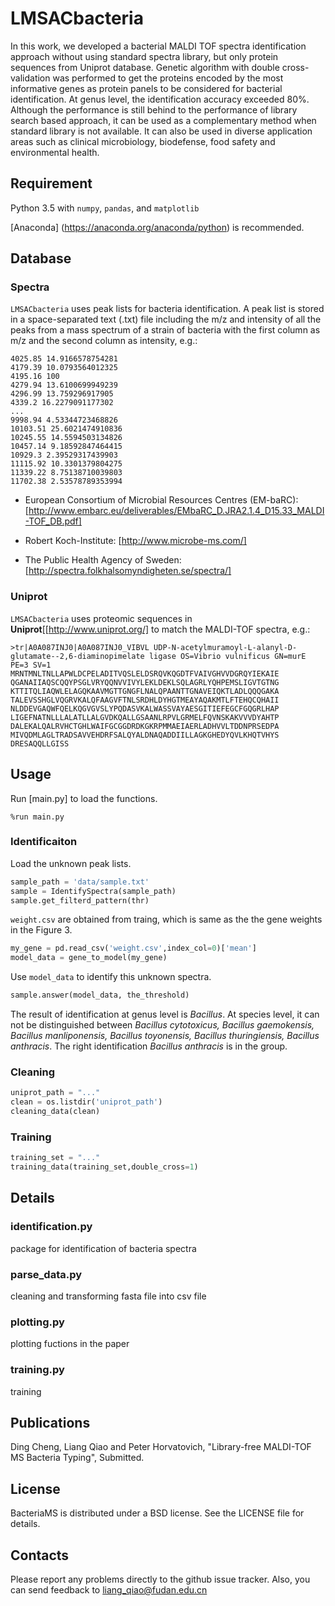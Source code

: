 # LMSACbacteria
In this work, we developed a bacterial MALDI TOF spectra identification approach without using standard spectra library, but only protein sequences from Uniprot database. Genetic algorithm with double cross-validation was performed to get the proteins encoded by the most informative genes as protein panels to be considered for bacterial identification. At genus level, the identification accuracy exceeded 80%. Although the performance is still behind to the performance of library search based approach, it can be used as a complementary method when standard library is not available. It can also be used in diverse application areas such as clinical microbiology, biodefense, food safety and environmental health.
## Requirement
Python 3.5 with `numpy`, `pandas`, and `matplotlib` 

[Anaconda] (https://anaconda.org/anaconda/python) is recommended.

## Database
### Spectra
`LMSACbacteria` uses peak lists for bacteria identification. A peak list is stored in a space-separated text (.txt) file including the m/z and intensity of all the peaks from a mass spectrum of a strain of bacteria with the first column as m/z and the second column as intensity, e.g.:
```
4025.85 14.9166578754281
4179.39 10.0793564012325
4195.16 100
4279.94 13.6100699949239
4296.99 13.759296917905
4339.2 16.2279091177302
...
9998.94 4.53344723468826
10103.51 25.6021474910836
10245.55 14.5594503134826
10457.14 9.18592847464415
10929.3 2.39529317439903
11115.92 10.3301379804275
11339.22 8.75138710039803
11702.38 2.53578789353994
```
- European Consortium of Microbial Resources Centres (EM-baRC): [http://www.embarc.eu/deliverables/EMbaRC_D.JRA2.1.4_D15.33_MALDI-TOF_DB.pdf]

- Robert Koch-Institute: [http://www.microbe-ms.com/]

- The Public Health Agency of Sweden: [http://spectra.folkhalsomyndigheten.se/spectra/]
### Uniprot
`LMSACbacteria` uses proteomic sequences in **Uniprot**[[http://www.uniprot.org/]
 to match the MALDI-TOF spectra, e.g.:

```
>tr|A0A087INJ0|A0A087INJ0_VIBVL UDP-N-acetylmuramoyl-L-alanyl-D-glutamate--2,6-diaminopimelate ligase OS=Vibrio vulnificus GN=murE PE=3 SV=1
MRNTMNLTNLLAPWLDCPELADITVQSLELDSRQVKQGDTFVAIVGHVVDGRQYIEKAIE
QGANAIIAQSCQQYPSGLVRYQQNVVIVYLEKLDEKLSQLAGRLYQHPEMSLIGVTGTNG
KTTITQLIAQWLELAGQKAAVMGTTGNGFLNALQPAANTTGNAVEIQKTLADLQQQGAKA
TALEVSSHGLVQGRVKALQFAAGVFTNLSRDHLDYHGTMEAYAQAKMTLFTEHQCQHAII
NLDDEVGAQWFQELKQGVGVSLYPQDASVKALWASSVAYAESGITIEFEGCFGQGRLHAP
LIGEFNATNLLLALATLLALGVDKQALLGSAANLRPVLGRMELFQVNSKAKVVVDYAHTP
DALEKALQALRVHCTGHLWAIFGCGGDRDKGKRPMMAEIAERLADHVVLTDDNPRSEDPA
MIVQDMLAGLTRADSAVVEHDRFSALQYALDNAQADDIILLAGKGHEDYQVLKHQTVHYS
DRESAQQLLGISS
```
## Usage
Run [main.py] to load the functions.
```
%run main.py
```
### Identificaiton
Load the unknown peak lists.
```py
sample_path = 'data/sample.txt'
sample = IdentifySpectra(sample_path)
sample.get_filterd_pattern(thr)
```
`weight.csv` are obtained from traing, which is same as the the gene weights in the Figure 3.
```py
my_gene = pd.read_csv('weight.csv',index_col=0)['mean']
model_data = gene_to_model(my_gene)
```
Use `model_data` to identify this unknown spectra.
```py
sample.answer(model_data, the_threshold)
```
The result of identification at genus level is *Bacillus*. At species level, it can not be distinguished between *Bacillus cytotoxicus, Bacillus gaemokensis, Bacillus manliponensis, Bacillus toyonensis, Bacillus thuringiensis, Bacillus anthracis*. The right identification *Bacillus anthracis* is in the group.

### Cleaning

```py
uniprot_path = "..."
clean = os.listdir('uniprot_path')
cleaning_data(clean)
```
### Training
```py
training_set = "..."
training_data(training_set,double_cross=1)
```

## Details
### identification.py
package for identification of bacteria spectra
### parse_data.py
cleaning and transforming fasta file into csv file
### plotting.py
plotting fuctions in the paper
### training.py
training

## Publications
Ding Cheng, Liang Qiao and Peter Horvatovich, "Library-free MALDI-TOF MS Bacteria Typing", Submitted.

## License

BacteriaMS is distributed under a BSD license. See the LICENSE file for details.

## Contacts

Please report any problems directly to the github issue tracker. Also, you can send feedback to liang_qiao@fudan.edu.cn

